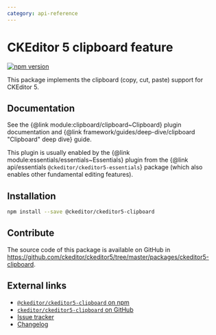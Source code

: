 ```yaml
---
category: api-reference
---
```


# CKEditor 5 clipboard feature

[![npm version](https://badge.fury.io/js/%40ckeditor%2Fckeditor5-clipboard.svg)](https://www.npmjs.com/package/@ckeditor/ckeditor5-clipboard)

This package implements the clipboard (copy, cut, paste) support for CKEditor 5.

## Documentation

See the {@link module:clipboard/clipboard~Clipboard} plugin documentation and {@link framework/guides/deep-dive/clipboard "Clipboard" deep dive} guide.

This plugin is usually enabled by the {@link module:essentials/essentials~Essentials} plugin from the {@link api/essentials `@ckeditor/ckeditor5-essentials`} package (which also enables other fundamental editing features).

## Installation

```bash
npm install --save @ckeditor/ckeditor5-clipboard
```

## Contribute

The source code of this package is available on GitHub in https://github.com/ckeditor/ckeditor5/tree/master/packages/ckeditor5-clipboard.

## External links

* [`@ckeditor/ckeditor5-clipboard` on npm](https://www.npmjs.com/package/@ckeditor/ckeditor5-clipboard)
* [`ckeditor/ckeditor5-clipboard` on GitHub](https://github.com/ckeditor/ckeditor5/tree/master/packages/ckeditor5-clipboard)
* [Issue tracker](https://github.com/ckeditor/ckeditor5/issues)
* [Changelog](https://github.com/ckeditor/ckeditor5-clipboard/blob/master/CHANGELOG.md)
